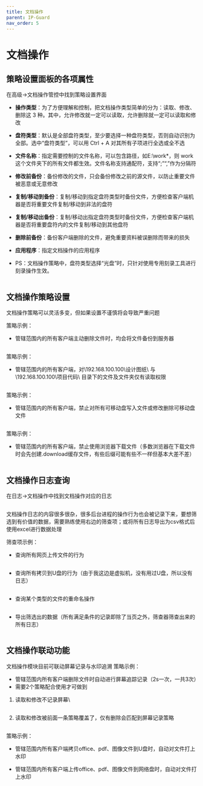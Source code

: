 ```yaml
---
title: 文档操作
parent: IP-Guard
nav_order: 5
---
```


# 文档操作

## 策略设置面板的各项属性

在高级->文档操作管控中找到策略设置界面

* **操作类型**：为了方便理解和控制，把文档操作类型简单的分为：读取、修改、删除这 3 种。其中，允许修改就一定可以读取，允许删除就一定可以读取和修改
* **盘符类型**：默认是全部盘符类型，至少要选择一种盘符类型，否则自动识别为全部。选中“盘符类型”，可以用 Ctrl + A 对其所有子项进行全选或全不选
* **文件名称**：指定需要控制的文件名称，可以包含路径，如E:\work\*，则 work 这个文件夹下的所有文件都生效。文件名称支持通配符，支持“;”“,”作为分隔符
* **修改前备份**：备份修改的文件，只会备份修改之前的源文件，以防止重要文件被恶意或无意修改
* **复制/移动到备份**：复制/移动到指定盘符类型时备份文件，方便检查客户端机器是否将重要文件复制/移动到非法的盘符
* **复制/移动出备份**：复制/移动出指定盘符类型时备份文件，方便检查客户端机器是否将重要盘符内的文件复制/移动到其他盘符
* **删除前备份**：备份客户端删除的文件，避免重要资料被误删除而带来的损失
* **应用程序**：指定文档操作的应用程序
*   PS：文档操作策略中，盘符类型选择“光盘”时，只针对使用专用刻录工具进行刻录操作生效。&#x20;

    <figure><img src="https://user-images.githubusercontent.com/123937106/218038484-c1428e6a-d271-4d7f-9a22-f90690bc9a9a.png" alt=""><figcaption></figcaption></figure>

## 文档操作策略设置

文档操作策略可以灵活多变，但如果设置不谨慎将会导致严重问题

策略示例：

*   管辖范围内的所有客户端主动删除文件时，均会将文件备份到服务器&#x20;

    <figure><img src="https://user-images.githubusercontent.com/123937106/218041633-433e38ae-5d9e-4565-a8ac-a7f23a0f322d.png" alt=""><figcaption></figcaption></figure>

策略示例：

* 管辖范围内的所有客户端，对\192.168.100.100\设计图纸\ 与 \192.168.100.100\项目代码\ 目录下的文件及文件夹仅有读取权限

<div align="center">

<figure><img src="https://user-images.githubusercontent.com/123937106/218042114-b22d999d-fd30-42fd-91e2-b600545865e5.png" alt=""><figcaption></figcaption></figure>

</div>

策略示例：

*   管辖范围内的所有客户端，禁止对所有可移动盘写入文件或修改删除可移动盘文件&#x20;

    <figure><img src="https://user-images.githubusercontent.com/123937106/218042615-56e25446-07ce-41b8-a324-fa3c6542bbd0.png" alt=""><figcaption></figcaption></figure>

策略示例：

*   管辖范围内的所有客户端，禁止使用浏览器下载文件（多数浏览器在下载文件时会先创建.download缓存文件，有些后缀可能有些不一样但基本大差不差）\
    &#x20;

    <figure><img src="https://user-images.githubusercontent.com/123937106/218042969-0756eb94-f1c8-4278-a127-1893e8576436.png" alt=""><figcaption></figcaption></figure>

## 文档操作日志查询

在日志->文档操作中找到文档操作对应的日志

<figure><img src="https://user-images.githubusercontent.com/123937106/218043915-bb843230-ffa4-4539-9455-bdc6f9ea3bd6.png" alt=""><figcaption></figcaption></figure>

文档操作日志的内容很多很杂，很多后台进程的操作行为也会被记录下来，要想筛选到有价值的数据，需要熟练使用右边的筛查项；或将所有日志导出为csv格式后使用excel进行数据处理

筛查项示例：

*   查询所有网页上传文件的行为\
    &#x20;

    <figure><img src="https://user-images.githubusercontent.com/123937106/218044421-f703d79c-8574-45a6-9c34-925d8c454c12.png" alt=""><figcaption></figcaption></figure>
*   查询所有拷贝到U盘的行为（由于我这边是虚拟机，没有用过U盘，所以没有日志）&#x20;

    <figure><img src="https://user-images.githubusercontent.com/123937106/218044614-a380b9ec-a40d-4219-8746-439e5c91f0ed.png" alt=""><figcaption></figcaption></figure>
*   查询某个类型的文件的重命名操作\
    &#x20;

    <figure><img src="https://user-images.githubusercontent.com/123937106/218044879-96018e88-c878-4991-8bb5-cd201d071fdf.png" alt=""><figcaption></figcaption></figure>
*   导出筛选出的数据（所有满足条件的记录即除了当页之外，筛查器筛查出来的所有日志）&#x20;

    <figure><img src="https://user-images.githubusercontent.com/123937106/218045099-7201d035-9ae8-49d7-bde5-e64a4794a96f.png" alt=""><figcaption></figcaption></figure>

## 文档操作联动功能

文档操作模块目前可联动屏幕记录与水印追溯 策略示例：

* 管辖范围内所有客户端删除文件时自动进行屏幕追踪记录（2s一次，一共3次）
* 需要2个策略配合使用才可做到

1.  读取和修改不记录屏幕\


    <figure><img src="https://user-images.githubusercontent.com/123937106/218046541-9d47372c-f627-495a-9ff6-812ad60cea49.png" alt=""><figcaption></figcaption></figure>
2.  读取和修改被前面一条策略覆盖了，仅有删除会匹配到屏幕记录策略

    <figure><img src="https://user-images.githubusercontent.com/123937106/218046720-a324c3c2-3ca4-4ec4-937a-7849c3fddb07.png" alt=""><figcaption></figcaption></figure>

策略示例：

* 管辖范围内所有客户端拷贝office、pdf、图像文件到U盘时，自动对文件打上水印
*   管辖范围内所有客户端上传office、pdf、图像文件到网络盘时，自动对文件打上水印&#x20;

    <figure><img src="https://user-images.githubusercontent.com/123937106/218047670-3dcf57a2-9767-4fe5-9254-6cf69581abf6.png" alt=""><figcaption></figcaption></figure>
